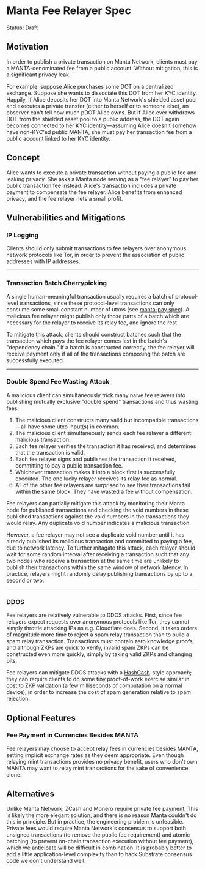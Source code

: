 # Manta Fee Relayer Spec

Status: Draft

## Motivation

In order to publish a private transaction on Manta Network, clients must pay a MANTA-denominated fee from a public account. Without mitigation, this is a significant privacy leak.

For example: suppose Alice purchases some DOT on a centralized exchange. Suppose she wants to dissociate this DOT from her KYC identity. Happily, if Alice deposits her DOT into Manta Network's shielded asset pool and executes a private transfer (either to herself or to someone else), an observer can't tell how much pDOT Alice owns. But if Alice ever withdraws DOT from the shielded asset pool to a public address, the DOT again becomes connected to her KYC identity—assuming Alice doesn't somehow have non-KYC'ed public MANTA, she must pay her transaction fee from a public account linked to her KYC identity.

## Concept

Alice wants to execute a private transaction without paying a public fee and leaking privacy. She asks a Manta node serving as a "fee relayer" to pay her public transaction fee instead. Alice's transaction includes a private payment to compensate the fee relayer. Alice benefits from enhanced privacy, and the fee relayer nets a small profit.

## Vulnerabilities and Mitigations

### IP Logging

Clients should only submit transactions to fee relayers over anonymous network protocols like Tor, in order to prevent the association of public addresses with IP addresses.

---

### Transaction Batch Cherrypicking

A single human-meaningful transaction usually requires a batch of protocol-level transactions, since these protocol-level transactions can only consume some small constant number of utxos (see [manta-pay spec](https://github.com/Manta-Network/spec/blob/main/manta-pay/spec.pdf)). A malicious fee relayer might publish only those parts of a batch which are necessary for the relayer to receive its relay fee, and ignore the rest.

To mitigate this attack, clients should construct batches such that the transaction which pays the fee relayer comes last in the batch's "dependency chain." If a batch is constructed correctly, the fee relayer will receive payment only if all of the transactions composing the batch are successfully executed.

---

### Double Spend Fee Wasting Attack

A malicious client can simultaneously trick many naive fee relayers into publishing mutually exclusive "double spend" transactions and thus wasting fees:

1. The malicious client constructs many valid but incompatible transactions—all have some utxo input(s) in common.
2. The malicious client simultaneously sends each fee relayer a different malicious transaction.
3. Each fee relayer verifies the transaction it has received, and determines that the transaction is valid.
4. Each fee relayer signs and publishes the transaction it received, committing to pay a public transaction fee.
5. Whichever transaction makes it into a block first is successfully executed. The one lucky relayer receives its relay fee as normal.
6. All of the other fee relayers are surprised to see their transactions fail within the same block. They have wasted a fee without compensation.

Fee relayers can partially mitigate this attack by monitoring their Manta node for published transactions and checking the void numbers in these published transactions against the void numbers in the transactions they would relay. Any duplicate void number indicates a malicious transaction.

However, a fee relayer may not see a duplicate void number until it has already published its malicious transaction and committed to paying a fee, due to network latency. To further mitagate this attack, each relayer should wait for some random interval after receiving a transaction such that any two nodes who receive a transaction at the same time are unlikely to publish their transactions within the same window of network latency. In practice, relayers might randomly delay publishing transactions by up to a second or two.

---

### DDOS

Fee relayers are relatively vulnerable to DDOS attacks. First, since fee relayers expect requests over anonymous protocols like Tor, they cannot simply throttle attacking IPs as e.g. Cloudflare does. Second, it takes orders of magnitude more time to reject a spam relay transaction than to build a spam relay transaction. Transactions must contain zero knowledge proofs, and although ZKPs are quick to verify, invalid spam ZKPs can be constructed even more quickly, simply by taking valid ZKPs and changing bits.

Fee relayers can mitigate DDOS attacks with a [HashCash](https://en.wikipedia.org/wiki/Hashcash)-style approach; they can require clients to do some tiny proof-of-work exercise similar in cost to ZKP validation (a few milliseconds of computation on a normal device), in order to increase the cost of spam generation relative to spam rejection.


## Optional Features

### Fee Payment in Currencies Besides MANTA

Fee relayers may choose to accept relay fees in currencies besides MANTA, setting implicit exchange rates as they deem appropriate. Even though relaying mint transactions provides no privacy benefit, users who don't own MANTA may want to relay mint transactions for the sake of convenience alone.

## Alternatives

Unlike Manta Network, ZCash and Monero require private fee payment. This is likely the more elegant solution, and there is no reason Manta couldn't do this in principle. But in practice, the engineering problem is unfeasible. Private fees would require Manta Network's consensus to support both unsigned transactions (to remove the public fee requirement) and atomic batching (to prevent on-chain transaction execution without fee payment), which we anticipate will be difficult in combination. It is probably better to add a little application-level complexity than to hack Substrate consensus code we don't understand well.
